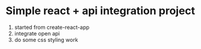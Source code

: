 # Simple react + api integration project

1. started from create-react-app
2. integrate open api
3. do some css styling work
